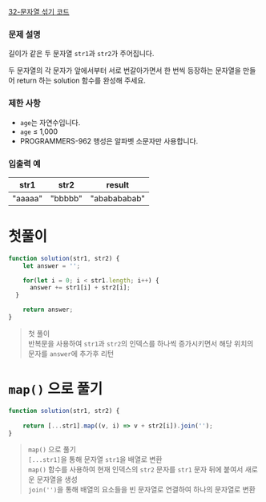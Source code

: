 [32-문자열 섞기 코드](../codes/32문자열_섞기.js)  

### 문제 설명
길이가 같은 두 문자열 `str1`과 `str2`가 주어집니다.  

두 문자열의 각 문자가 앞에서부터 서로 번갈아가면서 한 번씩 등장하는 문자열을 만들어 return 하는 solution 함수를 완성해 주세요.  

### 제한 사항  
- `age`는 자연수입니다.  
- `age` ≤ 1,000  
- PROGRAMMERS-962 행성은 알파벳 소문자만 사용합니다.  


### 입출력 예   
| str1 | str2 | result |   
| --- | --- | --- | 
| "aaaaa" | "bbbbb"	 | "ababababab" |   

# 첫풀이  
```jsx
function solution(str1, str2) {
    let answer = '';

    for(let i = 0; i < str1.length; i++) {
      answer += str1[i] + str2[i];
  }

    return answer;
}
```
> 첫 풀이  
> 반복문을 사용하여 `str1`과 `str2`의 인덱스를 하나씩 증가시키면서 해당 위치의 문자를 `answer`에 추가후 리턴  

# `map()` 으로 풀기  
```jsx
function solution(str1, str2) {
    
    return [...str1].map((v, i) => v + str2[i]).join('');
}
```
> `map()` 으로 풀기  
> `[...str1]`을 통해 문자열 `str1`을 배열로 변환  
> `map()` 함수를 사용하여 현재 인덱스의 `str2` 문자를 `str1` 문자 뒤에 붙여서 새로운 문자열을 생성  
> `join('')`을 통해 배열의 요소들을 빈 문자열로 연결하여 하나의 문자열로 변환  